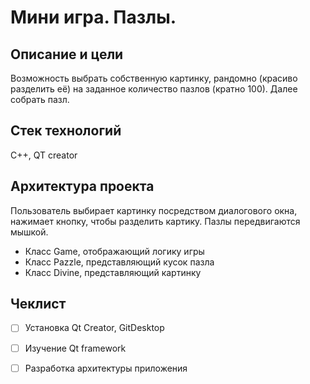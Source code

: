 # **Мини игра. Пазлы.**

## Описание и цели

Возможность выбрать собственную картинку, рандомно (красиво разделить её) на заданное количество пазлов (кратно 100). Далее собрать пазл.

## Стек технологий

С++, QT creator

## Архитектура проекта

Пользователь выбирает картинку посредством диалогового окна, нажимает кнопку, чтобы разделить картику. Пазлы передвигаются мышкой.
* Класс Game, отображающий логику игры
* Класс Pazzle, представляющий кусок пазла
* Класс Divine, представляющий картинку

## Чеклист

- [ ] Установка Qt Creator, GitDesktop

- [ ] Изучение Qt framework

- [ ] Разработка архитектуры приложения
